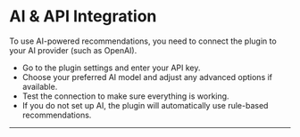 # AI & API Integration

To use AI-powered recommendations, you need to connect the plugin to your AI provider (such as OpenAI).

- Go to the plugin settings and enter your API key.
- Choose your preferred AI model and adjust any advanced options if available.
- Test the connection to make sure everything is working.
- If you do not set up AI, the plugin will automatically use rule-based recommendations.

---
